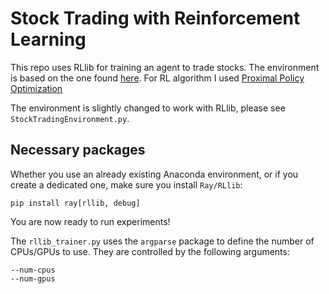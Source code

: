 # Stock Trading with Reinforcement Learning

This repo uses RLlib for training an agent to trade stocks. The environment is based on the one found [here](https://github.com/notadamking/Stock-Trading-Environment). For RL algorithm I used [Proximal Policy Optimization](https://arxiv.org/abs/1707.06347)


The environment is slightly changed to work with RLlib, please see `StockTradingEnvironment.py`.


## Necessary packages

Whether you use an already existing Anaconda environment, or if you create a dedicated one, make sure you install `Ray/RLlib`:

```
pip install ray[rllib, debug]
```

You are now ready to run experiments!

The `rllib_trainer.py` uses the `argparse` package to define the number of CPUs/GPUs to use. They are controlled by the following arguments:

```
--num-cpus
--num-gpus
```
